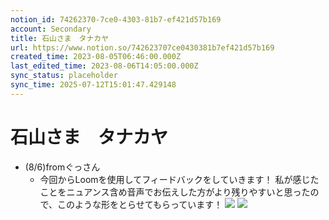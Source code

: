```yaml
---
notion_id: 74262370-7ce0-4303-81b7-ef421d57b169
account: Secondary
title: 石山さま　タナカヤ
url: https://www.notion.so/742623707ce0430381b7ef421d57b169
created_time: 2023-08-05T06:46:00.000Z
last_edited_time: 2023-08-06T14:05:00.000Z
sync_status: placeholder
sync_time: 2025-07-12T15:01:47.429148
---
```

# 石山さま　タナカヤ

- (8/6)fromぐっさん
  - 今回からLoomを使用してフィードバックをしていきます！
私が感じたことをニュアンス含め音声でお伝えした方がより残りやすいと思ったので、このような形をとらせてもらっています！
![](https://prod-files-secure.s3.us-west-2.amazonaws.com/d58fe38c-a9d4-4466-aed9-85604b7b2c6d/77b5c352-70ba-4277-adb1-c7ad8d375167/%E3%82%B9%E3%82%AF%E3%83%AA%E3%83%BC%E3%83%B3%E3%82%B7%E3%83%A7%E3%83%83%E3%83%88_2023-08-05_15.47.27.png?X-Amz-Algorithm=AWS4-HMAC-SHA256&X-Amz-Content-Sha256=UNSIGNED-PAYLOAD&X-Amz-Credential=ASIAZI2LB466UYCRJ3Z7%2F20250719%2Fus-west-2%2Fs3%2Faws4_request&X-Amz-Date=20250719T065721Z&X-Amz-Expires=3600&X-Amz-Security-Token=IQoJb3JpZ2luX2VjEIX%2F%2F%2F%2F%2F%2F%2F%2F%2F%2FwEaCXVzLXdlc3QtMiJIMEYCIQD4R03gURmCFYLfihQR5G58rVoBwRTJzZbV2vnx3%2BQw3wIhAJ1N7KpM%2FJu7ovmQsmUoeNJpzfYk9eS60bKBCWoiA2e3KogECJ7%2F%2F%2F%2F%2F%2F%2F%2F%2F%2FwEQABoMNjM3NDIzMTgzODA1IgzaEgh7Ase%2ByoDQTdoq3AN3QR2H0VGwMNQTM%2FGnWA414Wu3TW1VrgexZZZPFEMxLv6q8%2F2seic197ziQHFYgjjNw%2FGjAwN7bsU%2FsFddjz7rnUJS%2F0%2FTaRz7qjSPIcLniXjwVfaFETo3dMnvaa8UA%2FC1cqZop21g324RnRmo%2BZ39KGCl7MZaMGAk1fB15kr3ALKImc3H6GG%2B2rEwcibedfzDRiM9upXAAxnXLg17JTt2T%2F0FGS9EjLmRNeFB7EB95gccdMZe3C4AoFig36kFWcn2ob%2FPmCAm0VUQKxUYla0k2Wr7twsEtQzblei%2B2GCIBa2JTkhGTCNA%2BtszVrW3OMa%2FDLjvxj%2F2u57U7iNhY7DV%2FDoRByMuDC8z5JfKvx55%2F1cGiGUXSZNLCzMlGCcCy5z2Q06r26dbDK%2BORKc9miC84cJ%2FtKcIvddwjnQGxFrKDmxNPJ7G7V%2BzLI%2FPPALhAfD%2Bv3XNXdpuTH2DhzNoj6CzUv86IxG3blyZdpsybcuF242qDnd%2Bv%2FR79FQXbTe59KpRKm%2BLAiaJmPxpy5RJu%2BKvNVgv6ELh1rjNC3JOCQVFl%2BzNlk2up6ZF8iPFG7eY8g2bOjLNV2vXULcbD0QqU5a09tgDkenRx6lLCIiMFK6nmwbuN32rLCj%2FhthuljCFxuzDBjqkAZPZqz11RXfubYm0f2BGvxqz94mCSxnvGb5VUGR%2FCPMmVAZ4LgssqHwTQDdLPBO42stqNUzXDnrbS3GP3r5MojZyOaGoTHENEn403n8FSWGYJZB58s%2F79SSZm60X%2BYOgFwjpp%2BQUXOu4RBDsv0Fsy0UVoLwyRbstVVW5iX%2FuHkO3p0fwiW%2BTUZBbs7u7TxNqtkg1XOqSNJ5dCFVYGrovr690TuXP&X-Amz-Signature=e4c22ad288267fbf218e44b2094f844b6a6d7594e4d8e25fccc3ae13039dcb32&X-Amz-SignedHeaders=host&x-amz-checksum-mode=ENABLED&x-id=GetObject)
![](https://prod-files-secure.s3.us-west-2.amazonaws.com/d58fe38c-a9d4-4466-aed9-85604b7b2c6d/1f1ddeb5-081c-467e-8682-b341ac4869e3/%E3%82%B9%E3%82%AF%E3%83%AA%E3%83%BC%E3%83%B3%E3%82%B7%E3%83%A7%E3%83%83%E3%83%88_2023-08-05_15.47.35.png?X-Amz-Algorithm=AWS4-HMAC-SHA256&X-Amz-Content-Sha256=UNSIGNED-PAYLOAD&X-Amz-Credential=ASIAZI2LB466UYCRJ3Z7%2F20250719%2Fus-west-2%2Fs3%2Faws4_request&X-Amz-Date=20250719T065721Z&X-Amz-Expires=3600&X-Amz-Security-Token=IQoJb3JpZ2luX2VjEIX%2F%2F%2F%2F%2F%2F%2F%2F%2F%2FwEaCXVzLXdlc3QtMiJIMEYCIQD4R03gURmCFYLfihQR5G58rVoBwRTJzZbV2vnx3%2BQw3wIhAJ1N7KpM%2FJu7ovmQsmUoeNJpzfYk9eS60bKBCWoiA2e3KogECJ7%2F%2F%2F%2F%2F%2F%2F%2F%2F%2FwEQABoMNjM3NDIzMTgzODA1IgzaEgh7Ase%2ByoDQTdoq3AN3QR2H0VGwMNQTM%2FGnWA414Wu3TW1VrgexZZZPFEMxLv6q8%2F2seic197ziQHFYgjjNw%2FGjAwN7bsU%2FsFddjz7rnUJS%2F0%2FTaRz7qjSPIcLniXjwVfaFETo3dMnvaa8UA%2FC1cqZop21g324RnRmo%2BZ39KGCl7MZaMGAk1fB15kr3ALKImc3H6GG%2B2rEwcibedfzDRiM9upXAAxnXLg17JTt2T%2F0FGS9EjLmRNeFB7EB95gccdMZe3C4AoFig36kFWcn2ob%2FPmCAm0VUQKxUYla0k2Wr7twsEtQzblei%2B2GCIBa2JTkhGTCNA%2BtszVrW3OMa%2FDLjvxj%2F2u57U7iNhY7DV%2FDoRByMuDC8z5JfKvx55%2F1cGiGUXSZNLCzMlGCcCy5z2Q06r26dbDK%2BORKc9miC84cJ%2FtKcIvddwjnQGxFrKDmxNPJ7G7V%2BzLI%2FPPALhAfD%2Bv3XNXdpuTH2DhzNoj6CzUv86IxG3blyZdpsybcuF242qDnd%2Bv%2FR79FQXbTe59KpRKm%2BLAiaJmPxpy5RJu%2BKvNVgv6ELh1rjNC3JOCQVFl%2BzNlk2up6ZF8iPFG7eY8g2bOjLNV2vXULcbD0QqU5a09tgDkenRx6lLCIiMFK6nmwbuN32rLCj%2FhthuljCFxuzDBjqkAZPZqz11RXfubYm0f2BGvxqz94mCSxnvGb5VUGR%2FCPMmVAZ4LgssqHwTQDdLPBO42stqNUzXDnrbS3GP3r5MojZyOaGoTHENEn403n8FSWGYJZB58s%2F79SSZm60X%2BYOgFwjpp%2BQUXOu4RBDsv0Fsy0UVoLwyRbstVVW5iX%2FuHkO3p0fwiW%2BTUZBbs7u7TxNqtkg1XOqSNJ5dCFVYGrovr690TuXP&X-Amz-Signature=be28147fda9305c848b96f0d168bbdbd72f34d43d7eba76cad564d436464baaa&X-Amz-SignedHeaders=host&x-amz-checksum-mode=ENABLED&x-id=GetObject)